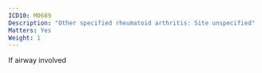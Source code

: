 ```yaml
---
ICD10: M0689
Description: "Other specified rheumatoid arthritis: Site unspecified"
Matters: Yes
Weight: 1
---
```

If airway involved
